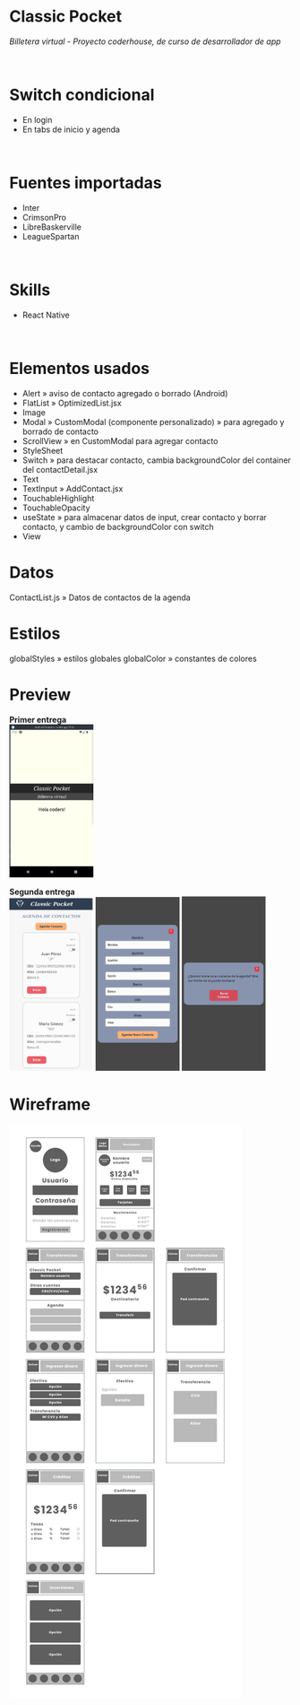 # Classic Pocket
*Billetera virtual* - *Proyecto coderhouse, de curso de desarrollador de app*

<br />

# Switch condicional
- En login
- En tabs de inicio y agenda
<br />

# Fuentes importadas
- Inter
- CrimsonPro
- LibreBaskerville
- LeagueSpartan
<br />


# Skills
- React Native
<br />

# Elementos usados
- Alert » aviso de contacto agregado o borrado (Android)
- FlatList » OptimizedList.jsx
- Image
- Modal » CustomModal (componente personalizado) » para agregado y borrado de contacto
- ScrollView » en CustomModal para agregar contacto
- StyleSheet
- Switch » para destacar contacto, cambia backgroundColor del container del contactDetail.jsx
- Text
- TextInput » AddContact.jsx
- TouchableHighlight
- TouchableOpacity
- useState » para almacenar datos de input, crear contacto y borrar contacto, y cambio de backgroundColor con switch
- View

# Datos
ContactList.js » Datos de contactos de la agenda

# Estilos
globalStyles » estilos globales
globalColor » constantes de colores


# Preview

**Primer entrega**  
<img src="/Screenshot_1er_entrega.png" width="150px" />

**Segunda entrega**  
<img src="/Screenshot_2da_entrega_1.png" width="150px" />
<img src="/Screenshot_2da_entrega_2.png" width="150px" />
<img src="/Screenshot_2da_entrega_3.png" width="150px" />


# Wireframe
<img src="/wirerame.jpg" />

